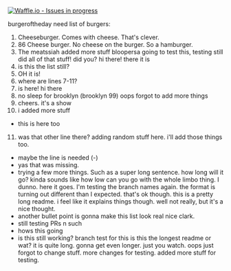 [![Waffle.io - Issues in progress](https://badge.waffle.io/bobsburgers1/burgeroftheday.svg?label=in%20progress&title=In%20Progress)](http://waffle.io/bobsburgers1/burgeroftheday)

 burgeroftheday
need list of burgers:
 1. Cheeseburger. Comes with cheese. That's clever. 
 2. 86 Cheese burger. No cheese on the burger. So a hamburger. 
 3. The meatssiah
added more stuff
bloopersa
going to test this, testing still
did all of that stuff! did you?
hi there!
there it is
4. is this the list still? 
5. OH it is!
6. where are lines 7-11?
7. is here!
hi there
8. no sleep for brooklyn (brooklyn 99) oops forgot to add more things
9. cheers. it's a show
10. i added more stuff
- this is here too
11. was that other line there? adding random stuff here. i'll add those things too.
- maybe the line is needed (-)
- yas that was missing. 
- trying a few more things. Such as a super long sentence. how long will it go? kinda sounds like how low can you go with the whole limbo thing. I dunno. here it goes. 
I'm testing the branch names again.
the format is turning out different than I expected. that's ok though. 
this is a pretty long readme. i feel like it explains things though. well not really, but it's a nice thought. 
- another bullet point is gonna make this list look real nice clark. 
- still testing PRs n such
- hows this going
- is this still working? branch test for this
is this the longest readme or wat?
it is quite long. gonna get even longer. just you watch. 
oops just forgot to change stuff. more changes for testing.
added more stuff for testing. 
